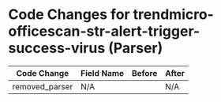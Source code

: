# Code Changes for trendmicro-officescan-str-alert-trigger-success-virus (Parser)

| Code Change | Field Name | Before | After |
|-------------|------------|--------|-------|
| removed_parser | N/A |  | N/A |
